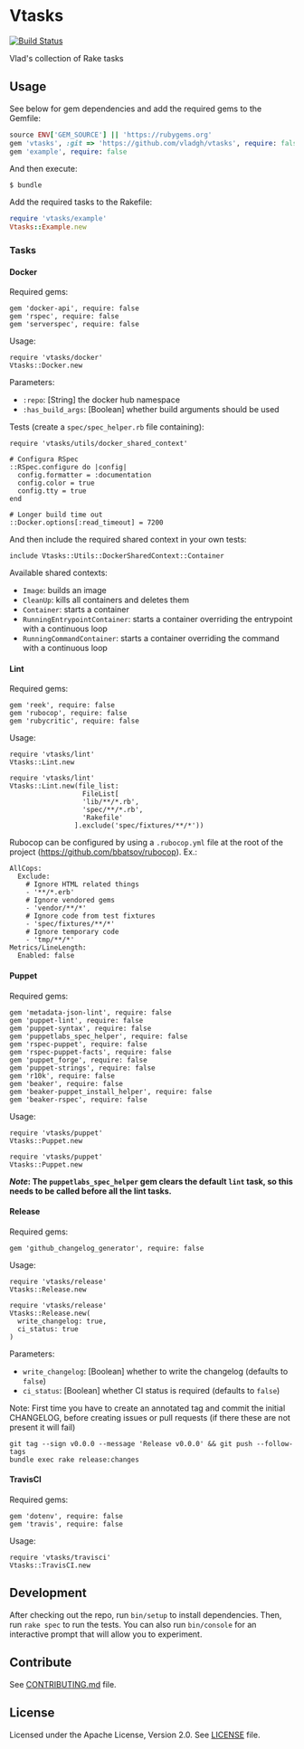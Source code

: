 # Vtasks
[![Build Status](https://travis-ci.org/vladgh/vtasks.svg?branch=master)](https://travis-ci.org/vladgh/vtasks)

Vlad's collection of Rake tasks

## Usage
See below for gem dependencies and add the required gems to the Gemfile:
```ruby
source ENV['GEM_SOURCE'] || 'https://rubygems.org'
gem 'vtasks', :git => 'https://github.com/vladgh/vtasks', require: false
gem 'example', require: false
```

And then execute:
```
$ bundle
```

Add the required tasks to the Rakefile:
```ruby
require 'vtasks/example'
Vtasks::Example.new
```

### Tasks

#### Docker

Required gems:
```
gem 'docker-api', require: false
gem 'rspec', require: false
gem 'serverspec', require: false
```

Usage:
```
require 'vtasks/docker'
Vtasks::Docker.new
```

Parameters:
- `:repo`: [String] the docker hub namespace
- `:has_build_args`: [Boolean] whether build arguments should be used

Tests (create a `spec/spec_helper.rb` file containing):
```
require 'vtasks/utils/docker_shared_context'

# Configura RSpec
::RSpec.configure do |config|
  config.formatter = :documentation
  config.color = true
  config.tty = true
end

# Longer build time out
::Docker.options[:read_timeout] = 7200
```

And then include the required shared context in your own tests:
```
include Vtasks::Utils::DockerSharedContext::Container
```

Available shared contexts:
- `Image`: builds an image
- `CleanUp`: kills all containers and deletes them
- `Container`: starts a container
- `RunningEntrypointContainer`: starts a container overriding the entrypoint with a continuous loop
- `RunningCommandContainer`: starts a container overriding the command with a continuous loop

#### Lint

Required gems:
```
gem 'reek', require: false
gem 'rubocop', require: false
gem 'rubycritic', require: false
```

Usage:
```
require 'vtasks/lint'
Vtasks::Lint.new
```
```
require 'vtasks/lint'
Vtasks::Lint.new(file_list:
                  FileList[
                  'lib/**/*.rb',
                  'spec/**/*.rb',
                  'Rakefile'
                ].exclude('spec/fixtures/**/*'))
```

Rubocop can be configured by using a `.rubocop.yml` file at the root of the project (https://github.com/bbatsov/rubocop). Ex.:
```
AllCops:
  Exclude:
    # Ignore HTML related things
    - '**/*.erb'
    # Ignore vendored gems
    - 'vendor/**/*'
    # Ignore code from test fixtures
    - 'spec/fixtures/**/*'
    # Ignore temporary code
    - 'tmp/**/*'
Metrics/LineLength:
  Enabled: false
```

#### Puppet

Required gems:
```
gem 'metadata-json-lint', require: false
gem 'puppet-lint', require: false
gem 'puppet-syntax', require: false
gem 'puppetlabs_spec_helper', require: false
gem 'rspec-puppet', require: false
gem 'rspec-puppet-facts', require: false
gem 'puppet_forge', require: false
gem 'puppet-strings', require: false
gem 'r10k', require: false
gem 'beaker', require: false
gem 'beaker-puppet_install_helper', require: false
gem 'beaker-rspec', require: false
```

Usage:
```
require 'vtasks/puppet'
Vtasks::Puppet.new
```
```
require 'vtasks/puppet'
Vtasks::Puppet.new
```

**_Note_: The `puppetlabs_spec_helper` gem clears the default `lint` task, so this needs to be called before all the lint tasks.**

#### Release

Required gems:
```
gem 'github_changelog_generator', require: false
```

Usage:
```
require 'vtasks/release'
Vtasks::Release.new
```
```
require 'vtasks/release'
Vtasks::Release.new(
  write_changelog: true,
  ci_status: true
)
```

Parameters:
- `write_changelog`: [Boolean] whether to write the changelog (defaults to `false`)
- `ci_status`: [Boolean] whether CI status is required (defaults to `false`)

Note:
First time you have to create an annotated tag and commit the initial CHANGELOG, before creating issues or pull requests (if there these are not present it will fail)
```
git tag --sign v0.0.0 --message 'Release v0.0.0' && git push --follow-tags
bundle exec rake release:changes
```

#### TravisCI

Required gems:
```
gem 'dotenv', require: false
gem 'travis', require: false
```

Usage:
```
require 'vtasks/travisci'
Vtasks::TravisCI.new
```

## Development
After checking out the repo, run `bin/setup` to install dependencies. Then, run `rake spec` to run the tests. You can also run `bin/console` for an interactive prompt that will allow you to experiment.

## Contribute
See [CONTRIBUTING.md](CONTRIBUTING.md) file.

## License
Licensed under the Apache License, Version 2.0.
See [LICENSE](LICENSE) file.
